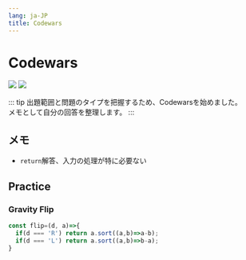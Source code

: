 ```yaml
---
lang: ja-JP
title: Codewars
---
```


# Codewars

![](https://img.shields.io/badge/-Typescript-9ca3af.svg?logo=typescript&style=popout-square)  ![](https://img.shields.io/badge/-Javascript-9ca3af.svg?logo=javascript&style=popout-square)



::: tip
出題範囲と問題のタイプを把握するため、Codewarsを始めました。  
メモとして自分の回答を整理します。
:::



## メモ

- `return`解答、入力の処理が特に必要ない

  

## Practice

### Gravity Flip

```js
const flip=(d, a)=>{
  if(d === 'R') return a.sort((a,b)=>a-b);
  if(d === 'L') return a.sort((a,b)=>b-a);
}
```

